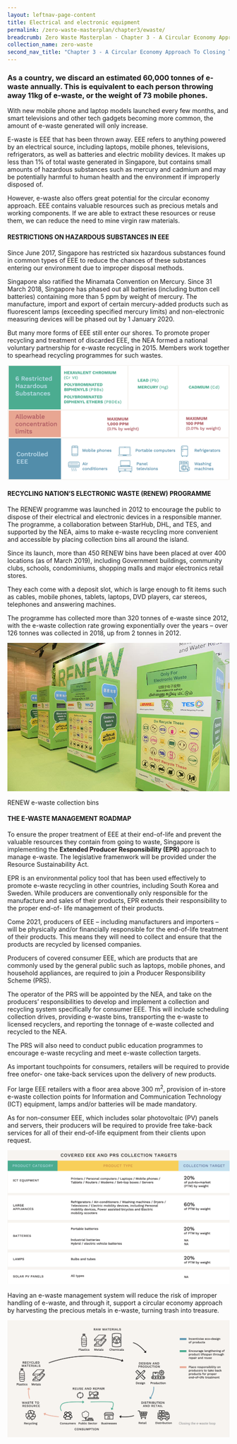 ```yaml
---
layout: leftnav-page-content
title: Electrical and electronic equipment
permalink: /zero-waste-masterplan/chapter3/ewaste/
breadcrumb: Zero Waste Masterplan - Chapter 3 - A Circular Economy Approach To Closing Three Resource Loops
collection_name: zero-waste
second_nav_title: "Chapter 3 - A Circular Economy Approach To Closing Three Resource Loops"
---
```


### As a country, we discard an estimated 60,000 tonnes of e-waste annually. This is equivalent to each person throwing away 11kg of e-waste, or the weight of 73 mobile phones.

With new mobile phone and laptop models launched every few months, and smart televisions and other
tech gadgets becoming more common, the amount of e-waste generated will only increase.

E-waste is EEE that has been thrown away.
EEE refers to anything powered by an electrical
source, including laptops, mobile phones,
televisions, refrigerators, as well as batteries
and electric mobility devices. It makes up less
than 1% of total waste generated in Singapore,
but contains small amounts of hazardous
substances such as mercury and cadmium and
may be potentially harmful to human health and
the environment if improperly disposed of.

However, e-waste also offers great potential for
the circular economy approach. EEE contains
valuable resources such as precious metals and
working components. If we are able to extract
these resources or reuse them, we can reduce
the need to mine virgin raw materials.

#### RESTRICTIONS ON HAZARDOUS SUBSTANCES IN EEE

Since June 2017, Singapore has restricted
six hazardous substances found in common
types of EEE to reduce the chances of these
substances entering our environment due to
improper disposal methods.

Singapore also ratified the Minamata
Convention on Mercury. Since 31 March
2018, Singapore has phased out all batteries
(including button cell batteries) containing
more than 5 ppm by weight of mercury. The
manufacture, import and export of certain
mercury-added products such as fluorescent
lamps (exceeding specified mercury limits)
and non-electronic measuring devices will be
phased out by 1 January 2020.

But many more forms of EEE still enter our
shores. To promote proper recycling and
treatment of discarded EEE, the NEA formed
a national voluntary partnership for e-waste
recycling in 2015. Members work together
to spearhead recycling programmes for such
wastes.

![e-waste](/images/ch3-e-waste-table.png)


#### RECYCLING NATION’S ELECTRONIC WASTE (RENEW) PROGRAMME

The RENEW programme was launched in
2012 to encourage the public to dispose
of their electrical and electronic devices in
a responsible manner. The programme, a
collaboration between StarHub, DHL, and
TES, and supported by the NEA, aims to
make e-waste recycling more convenient
and accessible by placing collection bins all
around the island.

Since its launch, more than 450 RENEW
bins have been placed at over 400
locations (as of March 2019), including
Government buildings, community clubs,
schools, condominiums, shopping malls
and major electronics retail stores.

They each come with a deposit slot,
which is large enough to fit items such as
cables, mobile phones, tablets, laptops,
DVD players, car stereos, telephones and
answering machines.

The programme has collected more
than 320 tonnes of e-waste since 2012,
with the e-waste collection rate growing
exponentially over the years – over 126
tonnes was collected in 2018, up from 2
tonnes in 2012.

![RENEW e-waste collection bins](/images/ch3-renew.jpg)
<caption>RENEW e-waste collection bins</caption>


#### THE E-WASTE MANAGEMENT ROADMAP

To ensure the proper treatment of EEE at their
end-of-life and prevent the valuable resources
they contain from going to waste, Singapore
is implementing the **Extended Producer
Responsibility (EPR)** approach to manage
e-waste. The legislative framenwork will be provided under the Resource Sustainability Act.

EPR is an environmental policy tool that has been used effectively to promote
e-waste recycling in other countries, including
South Korea and Sweden. While producers
are conventionally only responsible for the
manufacture and sales of their products, EPR
extends their responsibility to the proper end-of-
life management of their products.

Come 2021, producers of EEE – including
manufacturers and importers – will be physically
and/or financially responsible for the end-of-life
treatment of their products. This means they will
need to collect and ensure that the products are
recycled by licensed companies.

Producers of covered consumer EEE, which
are products that are commonly used by the
general public such as laptops, mobile phones,
and household appliances, are required to join a
Producer Responsibility Scheme (PRS).

The operator of the PRS will be appointed by the
NEA, and take on the producers’ responsibilities
to develop and implement a collection and
recycling system specifically for consumer EEE.
This will include scheduling collection drives,
providing e-waste bins, transporting the e-waste
to licensed recyclers, and reporting the tonnage
of e-waste collected and recycled to the NEA.

The PRS will also need to conduct public
education programmes to encourage e-waste
recycling and meet e-waste collection targets.

As important touchpoints for consumers,
retailers will be required to provide free onefor-
one take-back services upon the delivery
of new products.

For large EEE retailers with a floor area
above 300 m<sup>2</sup>, provision of in-store e-waste
collection points for Information and
Communication Technology (ICT) equipment,
lamps and/or batteries will be made mandatory.

As for non-consumer EEE, which includes
solar photovoltaic (PV) panels and servers,
their producers will be required to provide free
take-back services for all of their end-of-life
equipment from their clients upon request.

![Producer Responsibility Scheme](/images/ch3-epr-targets.png)

Having an e-waste management system
will reduce the risk of improper handling of
e-waste, and through it, support a circular
economy approach by harvesting the
precious metals in e-waste, turning trash into
treasure.

![Closing the e-waste loop](/images/ch3-e-waste-loop.png)
